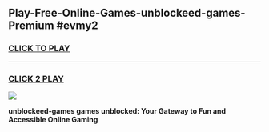 
## Play-Free-Online-Games-unblockeed-games-Premium #evmy2
<h3>
<a href="https://premium.freeplayer.one?title=unblockeed-games&ref=8M">CLICK TO PLAY</a></h3>
<hr>

<h3>
<a href="https://premium.freeplayer.one?title=unblockeed-games&ref=8M">CLICK 2 PLAY</a>
  
</h3>

<a href="https://premium.freeplayer.one?title=unblockeed-games&ref=8M"><img src="https://clearcache.store/games.png"></a>


**unblockeed-games games unblocked: Your Gateway to Fun and Accessible Online Gaming**
